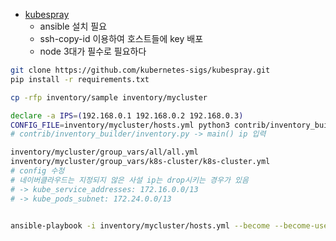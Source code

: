 - [kubespray](https://github.com/kubernetes-sigs/kubespray)
  - ansible 설치 필요
  - ssh-copy-id 이용하여 호스트들에 key 배포
  - node 3대가 필수로 필요하다

```sh
git clone https://github.com/kubernetes-sigs/kubespray.git
pip install -r requirements.txt

cp -rfp inventory/sample inventory/mycluster

declare -a IPS=(192.168.0.1 192.168.0.2 192.168.0.3)
CONFIG_FILE=inventory/mycluster/hosts.yml python3 contrib/inventory_builder/inventory.py ${IPS[@]}
# contrib/inventory_builder/inventory.py -> main() ip 입력

inventory/mycluster/group_vars/all/all.yml
inventory/mycluster/group_vars/k8s-cluster/k8s-cluster.yml
# config 수정
# 네이버클라우드는 지정되지 않은 사설 ip는 drop시키는 경우가 있음
# -> kube_service_addresses: 172.16.0.0/13
# -> kube_pods_subnet: 172.24.0.0/13


ansible-playbook -i inventory/mycluster/hosts.yml --become --become-user=root cluster.yml

```

